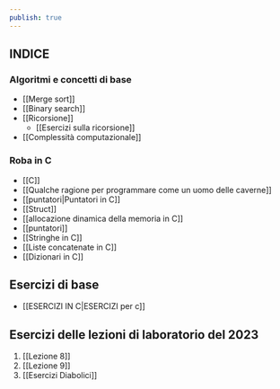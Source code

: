 ```yaml
---
publish: true
---
```


## INDICE 

### Algoritmi e concetti di base
-  [[Merge sort]]
-  [[Binary search]]
-  [[Ricorsione]]
	-  [[Esercizi sulla ricorsione]]
-  [[Complessità computazionale]]

### Roba in C
-  [[C]]
- [[Qualche ragione per programmare come un uomo delle caverne]]
-  [[puntatori|Puntatori in C]]
- [[Struct]]
-  [[allocazione dinamica della memoria in C]]
-  [[puntatori]]
-  [[Stringhe in C]] 
- [[Liste concatenate in C]]
- [[Dizionari in C]]

## Esercizi di base
-  [[ESERCIZI IN C|ESERCIZI per c]]
## Esercizi delle lezioni di laboratorio del 2023
1. [[Lezione 8]]
2. [[Lezione 9]]
3. [[Esercizi Diabolici]]